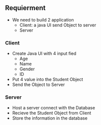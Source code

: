 ## Requierment
- We need to build 2 application
    - Client: a java UI send Object to server
    - Server

### Client
- Create Java UI with 4 input fied
    - Age
    - Name
    - Gender
    - ID
- Put 4 value into the Student Object
- Send the Object to Server

### Server
- Host a server connect with the Database
- Recieve the Student Object from Client
- Store the information in the database